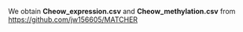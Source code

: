 We obtain **Cheow_expression.csv** and **Cheow_methylation.csv** from https://github.com/jw156605/MATCHER
